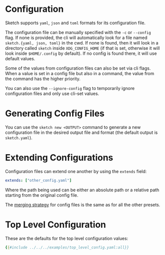 # Configuration

Sketch supports `yaml`, `json` and `toml` formats for its configuration file.

The configuration file can be manually specified with the `-c` or `--config` flag. If none is provided, the cli will automatically look for a file named `sketch.{yaml, json, toml}` in the cwd. If none is found, then it will look in a directory called `sketch` inside `XDG_CONFIG_HOME` (if that is set, otherwise it will look inside `$HOME/.config` by default). If no config is found there, it will use default values.

Some of the values from configuration files can also be set via cli flags. When a value is set in a config file but also in a command, the value from the command has the higher priority.

You can also use the `--ignore-config` flag to temporarily ignore configuration files and only use cli-set values.

# Generating Config Files

You can use the `sketch new <OUTPUT>` command to generate a new configuration file in the desired output file and format (the default output is `sketch.yaml`).

# Extending Configurations


Configuration files can extend one another by using the `extends` field:

```yaml
extends: ["other_config.yaml"]
```

Where the path being used can be either an absolute path or a relative path starting from the original config file.

The [merging strategy](../presets/summary.md#extending-presets) for config files is the same as for all the other presets.

# Top Level Configuration

These are the defaults for the top level configuration values:

```yaml
{{#include ../../../examples/top_level_config.yaml:all}}
```
